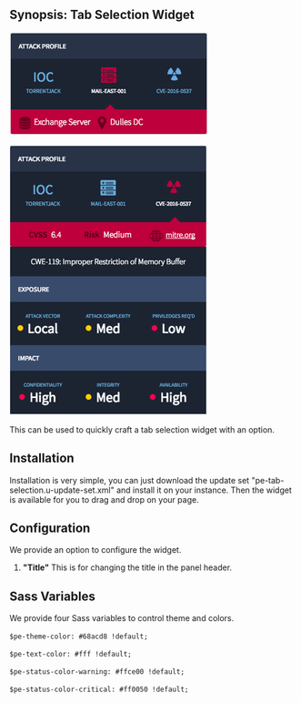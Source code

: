## Synopsis: Tab Selection Widget

![](../images/pe-tab-selection-1.png)

![](../images/pe-tab-selection-2.png)

This can be used to quickly craft a tab selection widget with an option.

## Installation

Installation is very simple, you can just download the update set "pe-tab-selection.u-update-set.xml" and install it on your instance. Then the widget is available for you to drag and drop on your page.

## Configuration

We provide an option to configure the widget.

1. **"Title"** This is for changing the title in the panel header.

## Sass Variables

We provide four Sass variables to control theme and colors.

`$pe-theme-color: #68acd8 !default;`

`$pe-text-color: #fff !default;`

`$pe-status-color-warning: #ffce00 !default;`

`$pe-status-color-critical: #ff0050 !default;`